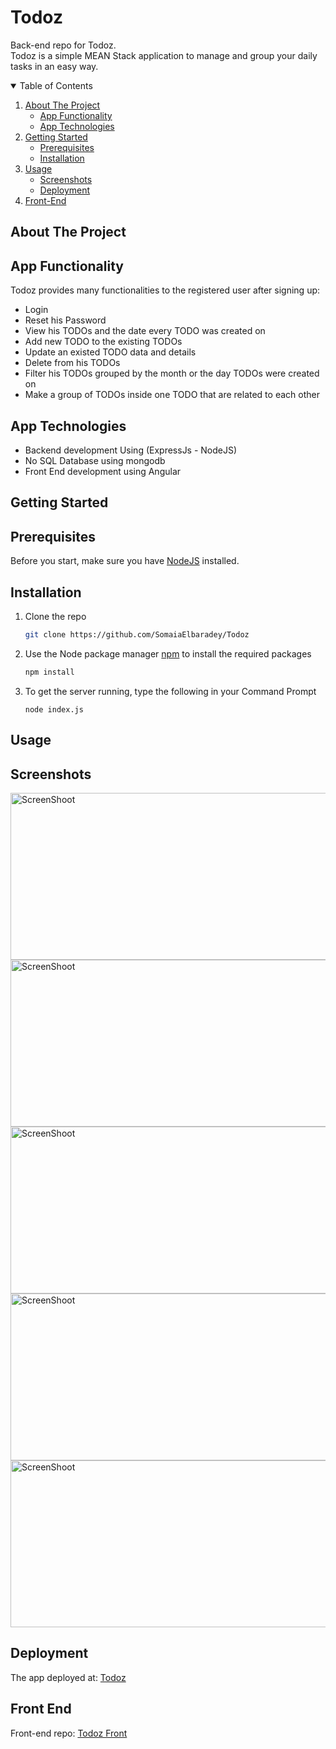 # Todoz
Back-end repo for Todoz.<br>
Todoz is a simple MEAN Stack application to manage and group your daily tasks in an easy way.

<details open="open">
  <summary>Table of Contents</summary>
  <ol>
    <li>
      <a href="#about-the-project">About The Project</a>
      <ul>
        <li><a href="#app-functionality">App Functionality</a></li>
        <li><a href="#app-technologies">App Technologies</a></li>
      </ul>
    </li>
    <li>
      <a href="#getting-started">Getting Started</a>
      <ul>
        <li><a href="#prerequisites">Prerequisites</a></li>
        <li><a href="#installation">Installation</a></li>
      </ul>
    </li>
    <li><a href="#usage">Usage</a>
    <ul>
        <li><a href="#screenshots">Screenshots</a></li>
        <li><a href="#deployment">Deployment</a></li>
      </ul></li>
    <li><a href="#front-end">Front-End </a></li>
  </ol>
</details>

## About The Project

## App Functionality
Todoz provides many functionalities to the registered user after signing up:
<ul>
    <li>Login</li>
    <li>Reset his Password</li>
    <li> View his TODOs and the date every TODO was created on </li>
    <li> Add new TODO to the existing TODOs  </li>
    <li> Update an existed TODO data and details </li>
    <li> Delete from his TODOs </li>
    <li> Filter his TODOs grouped by the month or the day TODOs were created on </li>
    <li> Make a group of TODOs inside one TODO that are related to each other </li>
 </ul>

## App Technologies
<ul>
<li> Backend development Using (ExpressJs - NodeJS)</li>
<li> No SQL Database using mongodb</li>
<li> Front End development using Angular</li>
</ul>

## Getting Started

## Prerequisites
Before you start, make sure you have <a href="https://nodejs.org/en/download/">NodeJS</a> installed.

## Installation
1. Clone the repo
   ```sh
   git clone https://github.com/SomaiaElbaradey/Todoz
   ```
2. Use the Node package manager <a href="https://www.npmjs.com/">npm</a> to install the required packages
   ```sh
   npm install
   ```
3. To get the server running, type the following in your Command Prompt
   ```JS
   node index.js
   ```
   
## Usage

## Screenshots
<img src="https://i.ibb.co/vmCD5cB/1.jpg" width="543" height="267" alt="ScreenShoot">
<img src="https://i.ibb.co/FbgSch3/2.jpg" width="543" height="267" alt="ScreenShoot">
<img src="https://i.ibb.co/pnVvK0T/3.jpg" width="543" height="267" alt="ScreenShoot">
<img src="https://i.ibb.co/s1fg462/4.jpg" width="543" height="267" alt="ScreenShoot">
<img src="https://i.ibb.co/71LtTg8/5.jpg" width="543" height="267" alt="ScreenShoot">

## Deployment
The app deployed at: <a href="https://todozz.herokuapp.com/"> Todoz </a>

## Front End 
Front-end repo: <a href="https://github.com/SomaiaElbaradey/todozFront">Todoz Front</a> 

